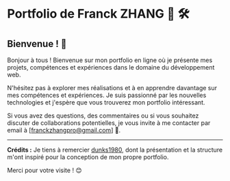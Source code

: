 # Portfolio de Franck ZHANG 👋 🛠️

## Bienvenue ! 🌟

Bonjour à tous ! Bienvenue sur mon portfolio en ligne où je présente mes projets, compétences et expériences dans le domaine du développement web.

N'hésitez pas à explorer mes réalisations et à en apprendre davantage sur mes compétences et expériences. Je suis passionné par les nouvelles technologies et j'espère que vous trouverez mon portfolio intéressant.

Si vous avez des questions, des commentaires ou si vous souhaitez discuter de collaborations potentielles, je vous invite à me contacter par email à [franckzhangpro@gmail.com] 📧.

---

**Crédits :** Je tiens à remercier [dunks1980](https://dunks1980.com), dont la présentation et la structure m'ont inspiré pour la conception de mon propre portfolio.

Merci pour votre visite ! 😊
